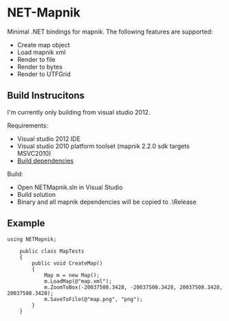 NET-Mapnik
==========

Minimal .NET bindings for mapnik.  The following features are supported:

  - Create map object
  - Load mapnik xml
  - Render to file
  - Render to bytes
  - Render to UTFGrid

Build Instrucitons
------------------

I'm currently only building from visual studio 2012.

Requirements:
  - Visual studio 2012 IDE
  - Visual studio 2010 platform toolset (mapnik 2.2.0 sdk targets MSVC2010)
  - [Build dependencies](lib/readme.md)

Build:
  - Open NETMapnik.sln in Visual Studio
  - Build solution
  - Binary and all mapnik dependencies will be copied to .\Release

Example
-------

```
using NETMapnik;

    public class MapTests
    {
        public void CreateMap()
        {
            Map m = new Map();
            m.LoadMap(@"map.xml");
            m.ZoomToBox(-20037508.3428, -20037508.3428, 20037508.3428, 20037508.3428);
            m.SaveToFile(@"map.png", "png");
        }
    }
```
